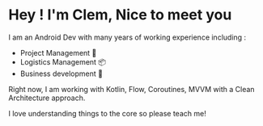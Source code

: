 # Hey ! I'm Clem, Nice to meet you

I am an Android Dev with many years of working experience including :
- Project Management 📔
- Logistics Management 📦
- Business development 🎯

Right now, I am working with Kotlin, Flow, Coroutines, MVVM with a Clean Architecture approach.

I love understanding things to the core so please teach me!


